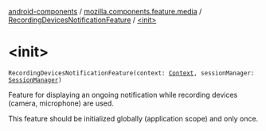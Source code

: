 [android-components](../../index.md) / [mozilla.components.feature.media](../index.md) / [RecordingDevicesNotificationFeature](index.md) / [&lt;init&gt;](./-init-.md)

# &lt;init&gt;

`RecordingDevicesNotificationFeature(context: `[`Context`](https://developer.android.com/reference/android/content/Context.html)`, sessionManager: `[`SessionManager`](../../mozilla.components.browser.session/-session-manager/index.md)`)`

Feature for displaying an ongoing notification while recording devices (camera, microphone) are used.

This feature should be initialized globally (application scope) and only once.

